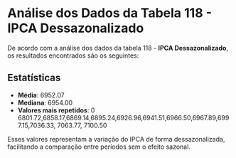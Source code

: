 # Análise dos Dados da Tabela 118 - IPCA Dessazonalizado

De acordo com a análise dos dados da tabela 118 - **IPCA Dessazonalizado**, os resultados encontrados são os seguintes:

## Estatísticas
- **Média**: 6952.07
- **Mediana**: 6954.00
- **Valores mais repetidos**: 0     6801.72,6858.17,6869.14,6895.24,6926.96,6941.51,6966.50,6967.89,6997.15,7036.33, 7063.77, 7100.50 

Esses valores representam a variação do IPCA de forma dessazonalizada, facilitando a comparação entre períodos sem o efeito sazonal.
